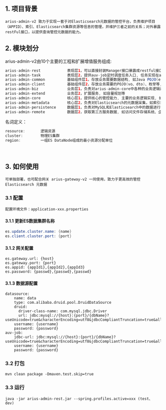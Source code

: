 ## 1. 项目背景
    arius-admin-v2 致力于实现一套于对Elasticsearch元数据的管控平台，负责维护项目（APPID）、索引、Elasticsearch集群资源等信息的管理，并维护三者之前的关系；对外暴露restFul接口，以提供查询管控元数据的能力。
## 2. 模块划分
arius-admin-v2由10个主要的工程和扩展增值服务组成:

```java
arius-admin-rest            表现层1，可以直接封装Manager接口暴露成restful接口 
arius-admin-task            表现层2，提供auv-job定时调度任务入口, 任务实现在arius-admin-biz/arius-admin-core中 
arius-admin-common          基础组件层1，存放业务需要数据结构, 如Java POJO(entity、po)、公共工具方法、事件等 
arius-admin-client          基础组件层2，存放业务需要的POJO(vo、dto)、枚举等, 并且提供客户端请求响应的数据实体。 
arius-admin-biz             业务层1，负责对arius-admin-core中各种的业务逻辑进行聚合处理，提供表现层所需要的数据实体 
arius-admin-extend          业务层2，扩展服务, 如容量规划等 
arius-admin-core            核心层1，提供核心的管控能力, 主要的业务逻辑实现, 如集群、索引、项目等 
arius-admin-metadata        核心层2，负责对Elasticsearch的元数据采集，如索引指标统计、节点指标统计, 提供的能力包括但不限于DSL分析、健康检查等 
arius-admin-persistence     数据层1，负责对MySQL和Elasticsearch中的数据进行操作 
arius-admin-remote          数据层2，获取第三方服务数据, 如访问文件存储系统、企业部门系统等
```

名词定义：

```java
resource:       逻辑资源
cluster:        物理ES集群
region:         一组ES DataNode组成的最小资源分配单位
```


​    
## 3. 如何使用
    可单独部署，也可配合网关 arius-gateway-v2 一同使用，致力于更高效的管控 Elasticsearch 元数据

### 3.1 配置
    配置环境文件：application-xxx.properties
#### 3.1.1 更新ES数据集群名称
```java
es.update.cluster.name: {name}
es.client.cluster.port: {port}
```

#### 3.1.2 网关配置
    es.gateway.url: {host}
    es.gateway.port: {port}
    es.appid: {appId1},{appId2},{appId3}
    es.password: {passwd},{passwd},{passwd}

#### 3.1.3 数据源配置
    datasource:
        name: data
        type: com.alibaba.druid.pool.DruidDataSource 
        druid:
          driver-class-name: com.mysql.jdbc.Driver
          url: jdbc:mysql://{host}:{port}/{dbName}?useUnicode=true&characterEncoding=utf8&jdbcCompliantTruncation=true&allowMultiQueries=true&useSSL=false
        username: {username}
        password: {password}
    auv-job:
        jdbc-url: jdbc:mysql://{host}:{port}/{dbName}?useUnicode=true&characterEncoding=utf8&jdbcCompliantTruncation=true&allowMultiQueries=true&useSSL=false
        username: {username}
        password: {password}

### 3.2 打包
    mvn clean package -Dmaven.test.skip=true

### 3.3 运行
    java -jar arius-admin-rest.jar --spring.profiles.active=xxx (test、dev)